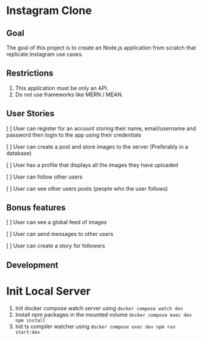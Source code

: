 # Instagram Clone

## Goal

The goal of this project is to create an Node.js application from scratch that replicate Instagram use cases. 

## Restrictions

1. This application must be only an API.
2. Do not use frameworks like MERN / MEAN.

## User Stories

[ ] User can register for an account storing their name, email/username and password then login to the app using their credentials

[ ] User can create a post and store images to the server (Preferably in a database)

[ ] User has a profile that displays all the images they have uploaded

[ ] User can follow other users

[ ] User can see other users posts (people who the user follows)

## Bonus features

[ ] User can see a global feed of images

[ ] User can send messages to other users

[ ] User can create a story for followers

## Development

# Init Local Server
1. Init docker compose watch server using `docker compose watch dev`
2. Install npm packages in the mounted volume `docker compose exec dev npm install`
3. Init ts compiler watcher using `docker compose exec dev npm run start:dev`